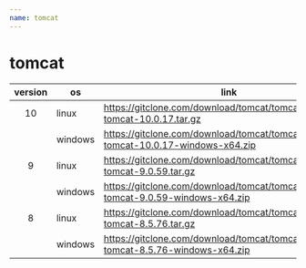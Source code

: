 ```yaml
---
name: tomcat
---
```


# tomcat

| version | os      | link                                                         |
| :-----: | ------- | ------------------------------------------------------------ |
|   10    | linux   | https://gitclone.com/download/tomcat/tomcat10/apache-tomcat-10.0.17.tar.gz |
|         | windows | https://gitclone.com/download/tomcat/tomcat10/apache-tomcat-10.0.17-windows-x64.zip |
|    9    | linux   | https://gitclone.com/download/tomcat/tomcat9/apache-tomcat-9.0.59.tar.gz |
|         | windows | https://gitclone.com/download/tomcat/tomcat9/apache-tomcat-9.0.59-windows-x64.zip |
|    8    | linux   | https://gitclone.com/download/tomcat/tomcat8/apache-tomcat-8.5.76.tar.gz |
|         | windows | https://gitclone.com/download/tomcat/tomcat8/apache-tomcat-8.5.76-windows-x64.zip |



